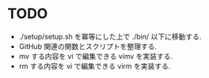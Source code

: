 # TODO

 * ./setup/setup.sh を冪等にした上で ./bin/ 以下に移動する.
 * GitHub 関連の関数とスクリプトを整理する.
 * mv する内容を vi で編集できる vimv を実装する.
 * rm する内容を vi で編集できる virm を実装する.

